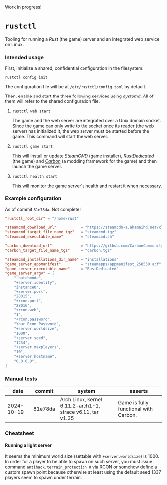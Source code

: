 Work in progress!

# `rustctl`

Tooling for running a _Rust_ (the game) server and an integrated web service on Linux.

### Intended usage

First, initialize a shared, confidential configuration in the filesystem:

```
rustctl config init
```

The configuration file will be at `/etc/rustctl/config.toml` by default.

Then, enable and start the three following services using [_systemd_][systemd-website]. All of them
will refer to the shared configuration file.

1. `rustctl web start`

   The game and the web server are integrated over a Unix domain socket. Since the game can only
   write to the socket once its reader (the web server) has initialized it, the web server must be
   started before the game. This command will start the web server.

2. `rustctl game start`

   This will install or update [_SteamCMD_][steamcmd-website] (game installer),
   [_RustDedicated_][rustdedicated-website] (the game) and [_Carbon_][carbon-website] (a modding
   framework for the game) and then launch the game server.

3. `rustctl health start`

   This will monitor the game server's health and restart it when necessary.

### Example configuration

As of commit `81e78da`. Not complete!

```toml
"rustctl_root_dir" = "/home/rust"

"steamcmd_download_url"           = "https://steamcdn-a.akamaihd.net/client/installer/steamcmd_linux.tar.gz"
"steamcmd_target_file_name_tgz"   = "steamcmd.tgz"
"steamcmd_executable_name"        = "steamcmd.sh"

"carbon_download_url"             = "https://github.com/CarbonCommunity/Carbon/releases/download/production_build/Carbon.Linux.Release.tar.gz"
"carbon_target_file_name_tgz"     = "carbon.tgz"

"steamcmd_installations_dir_name" = "installations"
"game_server_appmanifest"         = "steamapps/appmanifest_258550.acf"
"game_server_executable_name"     = "RustDedicated"
"game_server_argv" = [
    "-batchmode",
    "+server.identity",
    "instance0",
    "+server.port",
    "28015",
    "+rcon.port",
    "28016",
    "+rcon.web",
    "1",
    "+rcon.password",
    "Your_Rcon_Password",
    "+server.worldsize",
    "1000",
    "+server.seed",
    "1234",
    "+server.maxplayers",
    "10",
    "+server.hostname",
    "0.0.0.0",
]
```

### Manual tests

| date       | commit  | system                                                     | asserts                               |
| ---------- | ------- | ---------------------------------------------------------- | ------------------------------------- |
| 2024-10-19 | 81e78da | Arch Linux, kernel 6.11.2-arch1-1, strace v6.11, tar v1.35 | Game is fully functional with Carbon. |

### Cheatsheet

#### Running a light server

It seems the minimum world size (settable with `+server.worldsize`) is 1000.
In order for a player to be able to spawn on such server, you must issue command
`antihack.terrain_protection 0` via RCON or somehow define a custom spawn point
because otherwise at least using the default seed 1337 players seem to spawn
under terrain.

[carbon-website]: https://carbonmod.gg
[rustdedicated-website]: https://steamdb.info/app/258550
[steamcmd-website]: https://developer.valvesoftware.com/wiki/SteamCMD
[systemd-website]: https://systemd.io

